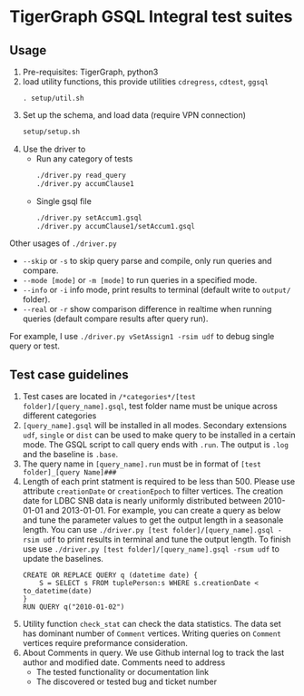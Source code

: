 # TigerGraph GSQL Integral test suites
## Usage
1. Pre-requisites: TigerGraph, python3 
1. load utility functions, this provide utilities `cdregress`, `cdtest`, `ggsql`
    ```
    . setup/util.sh
    ```
1. Set up the schema, and load data (require VPN connection)
    ```sh
    setup/setup.sh
    ``` 
1. Use the driver to
    * Run any category of tests
        ```sh
        ./driver.py read_query
        ./driver.py accumClause1
        ```
    * Single gsql file
        ```sh
        ./driver.py setAccum1.gsql
        ./driver.py accumClause1/setAccum1.gsql
        ```

Other usages of `./driver.py`    
* `--skip` or `-s` to skip query parse and compile, only run queries and compare.
* `--mode [mode]` or `-m [mode]` to run queries in a specified mode.
* `--info` or `-i` info mode, print results to terminal (default write to `output/` folder).
* `--real` or `-r` show comparison difference in realtime when running queries (default compare results after query run).

For example, I use  `./driver.py vSetAssign1 -rsim udf` to debug single query or test.

## Test case guidelines
1. Test cases are located in `/*categories*/[test folder]/[query_name].gsql`, test folder name must be unique across different categories
1. `[query_name].gsql` will be installed in all modes. Secondary extensions `udf`, `single` or `dist` can be used to make query to be installed in a certain mode. The GSQL script to call query ends with `.run`. The output is `.log` and the baseline is `.base`.
1. The query name in `[query_name].run` must be in format of `[test folder]_[query Name]###`
1. Length of each print statment is required to be less than 500. Please use attribute `creationDate` or `creationEpoch` to filter vertices. The creation date for LDBC SNB data is nearly uniformly distributed between 2010-01-01 and 2013-01-01. For example, you can create a query as below and tune the parameter values to get the output length in a seasonale length. You can use `./driver.py [test folder]/[query_name].gsql -rsim udf` to print results in terminal and tune the output length. To finish use use `./driver.py [test folder]/[query_name].gsql -rsum udf` to update the baselines.
    ```gsql
    CREATE OR REPLACE QUERY q (datetime date) {
        S = SELECT s FROM tuplePerson:s WHERE s.creationDate < to_datetime(date)
    }
    RUN QUERY q("2010-01-02")
    ```
1. Utility function `check_stat` can check the data statistics. The data set has dominant number of `Comment` vertices. Writing queries on `Comment` vertices require preformance consideration.
1. About Comments in query. We use Github internal log to track the last author and modified date. Comments need to address 
    * The tested functionality or documentation link
    * The discovered or tested bug and ticket number